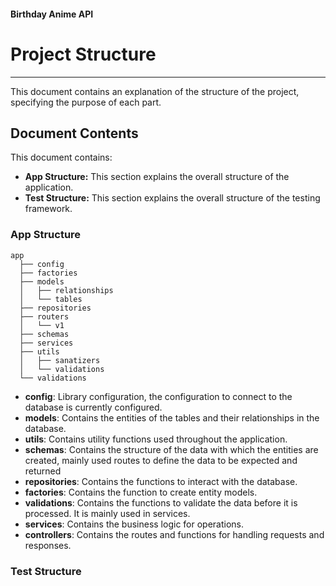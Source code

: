 #### Birthday Anime API
# Project Structure
---

This document contains an explanation of the structure of the project, specifying the purpose of each part.

## Document Contents

This document contains:

- **App Structure:** This section explains the overall structure of the application.
- **Test Structure:** This section explains the overall structure of the testing framework.

### App Structure

```
app
  ├── config
  ├── factories
  ├── models
  │   ├── relationships
  │   └── tables
  ├── repositories
  ├── routers
  │   └── v1
  ├── schemas
  ├── services
  ├── utils
  │   ├── sanatizers
  │   └── validations
  └── validations
```

- **config**: Library configuration, the configuration to connect to the database is currently configured.
- **models**: Contains the entities of the tables and their relationships in the database.
- **utils**: Contains utility functions used throughout the application.
- **schemas**: Contains the structure of the data with which the entities are created, mainly used routes to define the data to be expected and returned
- **repositories**: Contains the functions to interact with the database.
- **factories**: Contains the function to create entity models.
- **validations**: Contains the functions to validate the data before it is processed. It is mainly used in services.
- **services**: Contains the business logic for operations.
- **controllers**: Contains the routes and functions for handling requests and responses.

### Test Structure
